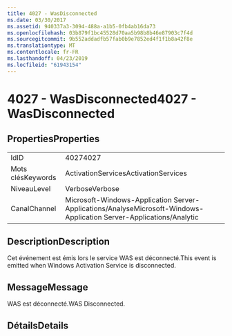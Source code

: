 ```yaml
---
title: 4027 - WasDisconnected
ms.date: 03/30/2017
ms.assetid: 940337a3-3094-488a-a1b5-0fb4ab16da73
ms.openlocfilehash: 03b879f1bc45528d70aa5b98b8b46e87903c7f4d
ms.sourcegitcommit: 9b552addadfb57fab0b9e7852ed4f1f1b8a42f8e
ms.translationtype: MT
ms.contentlocale: fr-FR
ms.lasthandoff: 04/23/2019
ms.locfileid: "61943154"
---
```

# <a name="4027---wasdisconnected"></a><span data-ttu-id="d6f35-102">4027 - WasDisconnected</span><span class="sxs-lookup"><span data-stu-id="d6f35-102">4027 - WasDisconnected</span></span>
## <a name="properties"></a><span data-ttu-id="d6f35-103">Properties</span><span class="sxs-lookup"><span data-stu-id="d6f35-103">Properties</span></span>  
  
|||  
|-|-|  
|<span data-ttu-id="d6f35-104">Id</span><span class="sxs-lookup"><span data-stu-id="d6f35-104">ID</span></span>|<span data-ttu-id="d6f35-105">4027</span><span class="sxs-lookup"><span data-stu-id="d6f35-105">4027</span></span>|  
|<span data-ttu-id="d6f35-106">Mots clés</span><span class="sxs-lookup"><span data-stu-id="d6f35-106">Keywords</span></span>|<span data-ttu-id="d6f35-107">ActivationServices</span><span class="sxs-lookup"><span data-stu-id="d6f35-107">ActivationServices</span></span>|  
|<span data-ttu-id="d6f35-108">Niveau</span><span class="sxs-lookup"><span data-stu-id="d6f35-108">Level</span></span>|<span data-ttu-id="d6f35-109">Verbose</span><span class="sxs-lookup"><span data-stu-id="d6f35-109">Verbose</span></span>|  
|<span data-ttu-id="d6f35-110">Canal</span><span class="sxs-lookup"><span data-stu-id="d6f35-110">Channel</span></span>|<span data-ttu-id="d6f35-111">Microsoft-Windows-Application Server-Applications/Analyse</span><span class="sxs-lookup"><span data-stu-id="d6f35-111">Microsoft-Windows-Application Server-Applications/Analytic</span></span>|  
  
## <a name="description"></a><span data-ttu-id="d6f35-112">Description</span><span class="sxs-lookup"><span data-stu-id="d6f35-112">Description</span></span>  
 <span data-ttu-id="d6f35-113">Cet événement est émis lors le service WAS est déconnecté.</span><span class="sxs-lookup"><span data-stu-id="d6f35-113">This event is emitted when Windows Activation Service is disconnected.</span></span>  
  
## <a name="message"></a><span data-ttu-id="d6f35-114">Message</span><span class="sxs-lookup"><span data-stu-id="d6f35-114">Message</span></span>  
 <span data-ttu-id="d6f35-115">WAS est déconnecté.</span><span class="sxs-lookup"><span data-stu-id="d6f35-115">WAS Disconnected.</span></span>  
  
## <a name="details"></a><span data-ttu-id="d6f35-116">Détails</span><span class="sxs-lookup"><span data-stu-id="d6f35-116">Details</span></span>

